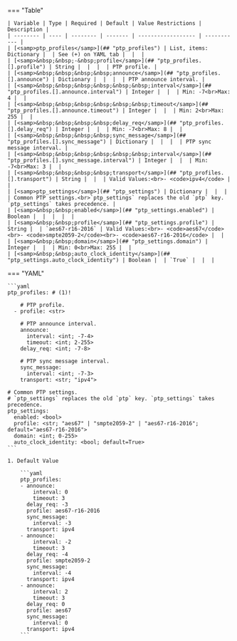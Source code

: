 <!--
  ~ Copyright (c) 2024 Arista Networks, Inc.
  ~ Use of this source code is governed by the Apache License 2.0
  ~ that can be found in the LICENSE file.
  -->
=== "Table"

    | Variable | Type | Required | Default | Value Restrictions | Description |
    | -------- | ---- | -------- | ------- | ------------------ | ----------- |
    | [<samp>ptp_profiles</samp>](## "ptp_profiles") | List, items: Dictionary |  | See (+) on YAML tab |  |  |
    | [<samp>&nbsp;&nbsp;-&nbsp;profile</samp>](## "ptp_profiles.[].profile") | String |  |  |  | PTP profile. |
    | [<samp>&nbsp;&nbsp;&nbsp;&nbsp;announce</samp>](## "ptp_profiles.[].announce") | Dictionary |  |  |  | PTP announce interval. |
    | [<samp>&nbsp;&nbsp;&nbsp;&nbsp;&nbsp;&nbsp;interval</samp>](## "ptp_profiles.[].announce.interval") | Integer |  |  | Min: -7<br>Max: 4 |  |
    | [<samp>&nbsp;&nbsp;&nbsp;&nbsp;&nbsp;&nbsp;timeout</samp>](## "ptp_profiles.[].announce.timeout") | Integer |  |  | Min: 2<br>Max: 255 |  |
    | [<samp>&nbsp;&nbsp;&nbsp;&nbsp;delay_req</samp>](## "ptp_profiles.[].delay_req") | Integer |  |  | Min: -7<br>Max: 8 |  |
    | [<samp>&nbsp;&nbsp;&nbsp;&nbsp;sync_message</samp>](## "ptp_profiles.[].sync_message") | Dictionary |  |  |  | PTP sync message interval. |
    | [<samp>&nbsp;&nbsp;&nbsp;&nbsp;&nbsp;&nbsp;interval</samp>](## "ptp_profiles.[].sync_message.interval") | Integer |  |  | Min: -7<br>Max: 3 |  |
    | [<samp>&nbsp;&nbsp;&nbsp;&nbsp;transport</samp>](## "ptp_profiles.[].transport") | String |  |  | Valid Values:<br>- <code>ipv4</code> |  |
    | [<samp>ptp_settings</samp>](## "ptp_settings") | Dictionary |  |  |  | Common PTP settings.<br>`ptp_settings` replaces the old `ptp` key. `ptp_settings` takes precedence. |
    | [<samp>&nbsp;&nbsp;enabled</samp>](## "ptp_settings.enabled") | Boolean |  |  |  |  |
    | [<samp>&nbsp;&nbsp;profile</samp>](## "ptp_settings.profile") | String |  | `aes67-r16-2016` | Valid Values:<br>- <code>aes67</code><br>- <code>smpte2059-2</code><br>- <code>aes67-r16-2016</code> |  |
    | [<samp>&nbsp;&nbsp;domain</samp>](## "ptp_settings.domain") | Integer |  |  | Min: 0<br>Max: 255 |  |
    | [<samp>&nbsp;&nbsp;auto_clock_identity</samp>](## "ptp_settings.auto_clock_identity") | Boolean |  | `True` |  |  |

=== "YAML"

    ```yaml
    ptp_profiles: # (1)!

        # PTP profile.
      - profile: <str>

        # PTP announce interval.
        announce:
          interval: <int; -7-4>
          timeout: <int; 2-255>
        delay_req: <int; -7-8>

        # PTP sync message interval.
        sync_message:
          interval: <int; -7-3>
        transport: <str; "ipv4">

    # Common PTP settings.
    # `ptp_settings` replaces the old `ptp` key. `ptp_settings` takes precedence.
    ptp_settings:
      enabled: <bool>
      profile: <str; "aes67" | "smpte2059-2" | "aes67-r16-2016"; default="aes67-r16-2016">
      domain: <int; 0-255>
      auto_clock_identity: <bool; default=True>
    ```

    1. Default Value

        ```yaml
        ptp_profiles:
        - announce:
            interval: 0
            timeout: 3
          delay_req: -3
          profile: aes67-r16-2016
          sync_message:
            interval: -3
          transport: ipv4
        - announce:
            interval: -2
            timeout: 3
          delay_req: -4
          profile: smpte2059-2
          sync_message:
            interval: -4
          transport: ipv4
        - announce:
            interval: 2
            timeout: 3
          delay_req: 0
          profile: aes67
          sync_message:
            interval: 0
          transport: ipv4
        ```
